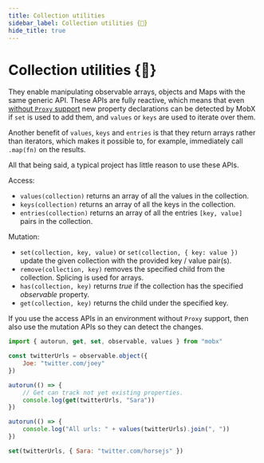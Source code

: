 ```yaml
---
title: Collection utilities
sidebar_label: Collection utilities {🚀}
hide_title: true
---
```


<script async type="text/javascript" src="//cdn.carbonads.com/carbon.js?serve=CEBD4KQ7&placement=mobxjsorg" id="_carbonads_js"></script>

# Collection utilities {🚀}

They enable manipulating observable arrays, objects and Maps with the same generic API.
These APIs are fully reactive, which means that even [without `Proxy` support](configuration.md#limitations-without-proxy-support) new property declarations can be detected by MobX if `set` is used to add them, and `values` or `keys` are used to iterate over them.

Another benefit of `values`, `keys` and `entries` is that they return arrays rather than iterators, which makes it possible to, for example, immediately call `.map(fn)` on the results.

All that being said, a typical project has little reason to use these APIs.

Access:

-   `values(collection)` returns an array of all the values in the collection.
-   `keys(collection)` returns an array of all the keys in the collection.
-   `entries(collection)` returns an array of all the entries `[key, value]` pairs in the collection.

Mutation:

-   `set(collection, key, value)` or `set(collection, { key: value })` update the given collection with the provided key / value pair(s).
-   `remove(collection, key)` removes the specified child from the collection. Splicing is used for arrays.
-   `has(collection, key)` returns _true_ if the collection has the specified _observable_ property.
-   `get(collection, key)` returns the child under the specified key.

If you use the access APIs in an environment without `Proxy` support, then also use the mutation APIs so they can detect the changes.

```javascript
import { autorun, get, set, observable, values } from "mobx"

const twitterUrls = observable.object({
    Joe: "twitter.com/joey"
})

autorun(() => {
    // Get can track not yet existing properties.
    console.log(get(twitterUrls, "Sara"))
})

autorun(() => {
    console.log("All urls: " + values(twitterUrls).join(", "))
})

set(twitterUrls, { Sara: "twitter.com/horsejs" })
```

